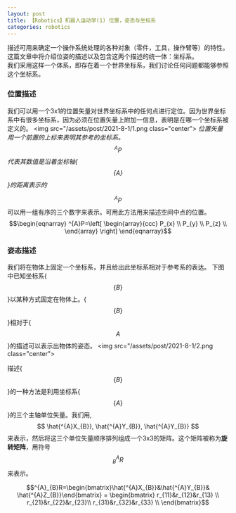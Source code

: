 ```yaml
---
layout: post
title: 【Robotics】机器人运动学(1) 位置，姿态与坐标系
categories: robotics
---
```

描述可用来确定一个操作系统处理的各种对象（零件，工具，操作臂等）的特性。这篇文章中将介绍位姿的描述以及包含这两个描述的统一体：坐标系。  
我们采用这样一个体系，即存在着一个世界坐标系，我们讨论任何问题都能够参照这个坐标系。

### 位置描述
我们可以用一个3x1的位置矢量对世界坐标系中的任何点进行定位。因为世界坐标系中有很多坐标系，因为必须在位置矢量上附加一信息，表明是在哪一个坐标系被定义的。
<img src="/assets/post/2021-8-1/1.png class="center">
*位置矢量用一个前置的上标来表明其参考的坐标系。$$^{A}P$$代表其数值是沿着坐标轴{$$\{A\}$$}的距离表示的*

$$^{A}P$$可以用一组有序的三个数字来表示。可用此方法用来描述空间中点的位置。
$$\begin{eqnarray}
^{A}P=\left[
\begin{array}{ccc}
P_{x} \\
P_{y} \\
P_{z} \\
\end{array}
\right]
\end{eqnarray}$$

### 姿态描述
我们将在物体上固定一个坐标系，并且给出此坐标系相对于参考系的表达。
下图中已知坐标系{$$\{B\}$$}以某种方式固定在物体上。{$$\{B\}$$}相对于{$$A$$}的描述可以表示出物体的姿态。
<img src="/assets/post/2021-8-1/2.png class="center">

描述{$$\{B\}$$}的一种方法是利用坐标系{$$\{A\}$$}的三个主轴单位矢量。我们用, $$ \hat{^{A}X_{B}}, \hat{^{A}Y_{B}}, \hat{^{A}Y_{B}} $$来表示，然后将这三个单位矢量顺序排列组成一个3x3的矩阵。这个矩阵被称为**旋转矩阵**，用符号$$^{A}_{B}R$$来表示。

$$^{A}_{B}R=\begin{bmatrix}\hat{^{A}X_{B}}&\hat{^{A}Y_{B}}&  \hat{^{A}Z_{B}}\end{bmatrix} =
\begin{bmatrix}
r_{11}&r_{12}&r_{13}  \\
r_{21}&r_{22}&r_{23}\\
r_{31}&r_{32}&r_{33} \\
\end{bmatrix}$$
